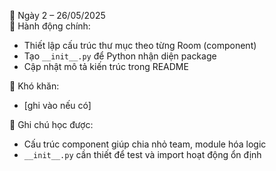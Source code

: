 📅 Ngày 2 – 26/05/2025  
🔹 Hành động chính:
- Thiết lập cấu trúc thư mục theo từng Room (component)
- Tạo `__init__.py` để Python nhận diện package
- Cập nhật mô tả kiến trúc trong README

🔸 Khó khăn:
- [ghi vào nếu có]

📌 Ghi chú học được:
- Cấu trúc component giúp chia nhỏ team, module hóa logic
- `__init__.py` cần thiết để test và import hoạt động ổn định
